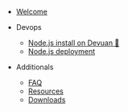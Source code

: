 - [Welcome](/)
- Devops
  - [Node.js install on Devuan 💫](devops/node_install.md)
  - [Node.js deployment](devops/node_deploy.md)

- Additionals
  - [FAQ](overview/faq.md)
  - [Resources](overview/resources.md)
  - [Downloads](overview/download.md)
